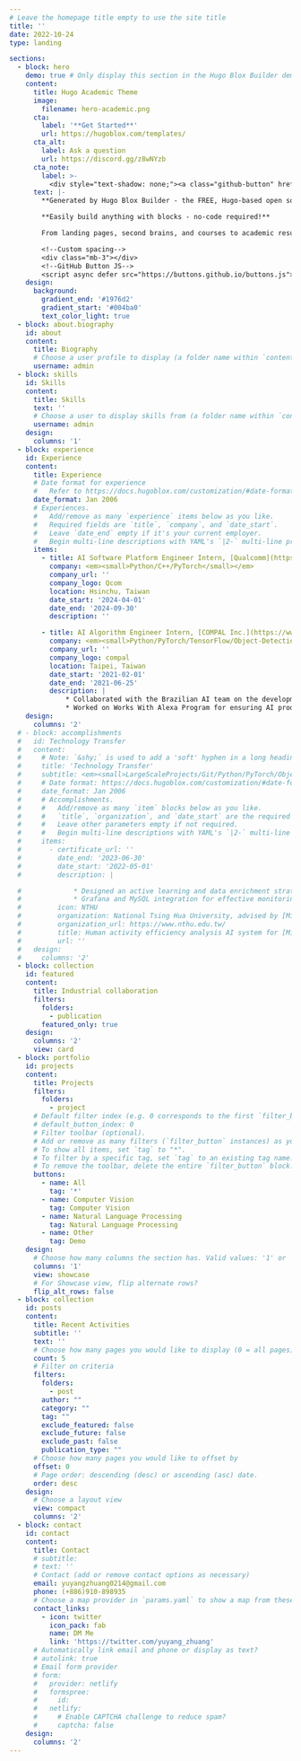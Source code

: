 ```yaml
---
# Leave the homepage title empty to use the site title
title: ''
date: 2022-10-24
type: landing

sections:
  - block: hero
    demo: true # Only display this section in the Hugo Blox Builder demo site
    content:
      title: Hugo Academic Theme
      image:
        filename: hero-academic.png
      cta:
        label: '**Get Started**'
        url: https://hugoblox.com/templates/
      cta_alt:
        label: Ask a question
        url: https://discord.gg/z8wNYzb
      cta_note:
        label: >-
          <div style="text-shadow: none;"><a class="github-button" href="https://github.com/HugoBlox/hugo-blox-builder" data-icon="octicon-star" data-size="large" data-show-count="true" aria-label="Star">Star Hugo Blox Builder</a></div><div style="text-shadow: none;"><a class="github-button" href="https://github.com/HugoBlox/theme-academic-cv" data-icon="octicon-star" data-size="large" data-show-count="true" aria-label="Star">Star the Academic template</a></div>
      text: |-
        **Generated by Hugo Blox Builder - the FREE, Hugo-based open source website builder trusted by 500,000+ sites.**

        **Easily build anything with blocks - no-code required!**

        From landing pages, second brains, and courses to academic resumés, conferences, and tech blogs.

        <!--Custom spacing-->
        <div class="mb-3"></div>
        <!--GitHub Button JS-->
        <script async defer src="https://buttons.github.io/buttons.js"></script>
    design:
      background:
        gradient_end: '#1976d2'
        gradient_start: '#004ba0'
        text_color_light: true
  - block: about.biography
    id: about
    content:
      title: Biography
      # Choose a user profile to display (a folder name within `content/authors/`)
      username: admin
  - block: skills
    id: Skills
    content:
      title: Skills
      text: ''
      # Choose a user to display skills from (a folder name within `content/authors/`)
      username: admin
    design:
      columns: '1'
  - block: experience
    id: Experience
    content:
      title: Experience
      # Date format for experience
      #   Refer to https://docs.hugoblox.com/customization/#date-format
      date_format: Jan 2006
      # Experiences.
      #   Add/remove as many `experience` items below as you like.
      #   Required fields are `title`, `company`, and `date_start`.
      #   Leave `date_end` empty if it's your current employer.
      #   Begin multi-line descriptions with YAML's `|2-` multi-line prefix.
      items:
        - title: AI Software Platform Engineer Intern, [Qualcomm](https://www.qualcomm.com/)
          company: <em><small>Python/C++/PyTorch</small></em>
          company_url: ''
          company_logo: Qcom
          location: Hsinchu, Taiwan
          date_start: '2024-04-01'
          date_end: '2024-09-30'
          description: ''

        - title: AI Algorithm Engineer Intern, [COMPAL Inc.](https://www.compal.com/)
          company: <em><small>Python/PyTorch/TensorFlow/Object-Detection/Classification/OpenCV</small></em>
          company_url: ''
          company_logo: compal
          location: Taipei, Taiwan
          date_start: '2021-02-01'
          date_end: '2021-06-25'
          description: |
              * Collaborated with the Brazilian AI team on the development of the AI product [Pixsee](https://www.pixseecare.com/tw/), involving tasks related to object detection and emotion classification.
              * Worked on Works With Alexa Program for ensuring AI product get the certification.
    design:
      columns: '2'
  # - block: accomplishments
  #   id: Technology Transfer
  #   content:
  #     # Note: `&shy;` is used to add a 'soft' hyphen in a long heading.
  #     title: 'Technology Transfer'
  #     subtitle: <em><small>LargeScaleProjects/Git/Python/PyTorch/Object-Detection/ActiveLearning/OpenCV/MySQL/Grafana</small></em>
  #     # Date format: https://docs.hugoblox.com/customization/#date-format
  #     date_format: Jan 2006
  #     # Accomplishments.
  #     #   Add/remove as many `item` blocks below as you like.
  #     #   `title`, `organization`, and `date_start` are the required parameters.
  #     #   Leave other parameters empty if not required.
  #     #   Begin multi-line descriptions with YAML's `|2-` multi-line prefix.
  #     items:
  #       - certificate_url: ''
  #         date_end: '2023-06-30'
  #         date_start: '2022-05-01'
  #         description: |

  #             * Designed an active learning and data enrichment strategy, aiming to analyze weaknesses and extract crucial data from daily videos. This strategy further leverages prompt engineering to improve performance of [SAM](https://segment-anything.com/), resulting in high-quality data generation. This approach has successfully reduced labeling costs by 33% while increasing accuracy by 20%.
  #             * Grafana and MySQL integration for effective monitoring and data visualization.
  #         icon: NTHU
  #         organization: National Tsing Hua University, advised by [Min Sun](https://aliensunmin.github.io/)
  #         organization_url: https://www.nthu.edu.tw/
  #         title: Human activity efficiency analysis AI system for [Mirle](https://www.mirle.com.tw/)
  #         url: ''
  #   design:
  #     columns: '2'
  - block: collection
    id: featured
    content:
      title: Industrial collaboration
      filters:
        folders:
          - publication
        featured_only: true
    design:
      columns: '2'
      view: card
  - block: portfolio
    id: projects
    content:
      title: Projects
      filters:
        folders:
          - project
      # Default filter index (e.g. 0 corresponds to the first `filter_button` instance below).
      # default_button_index: 0
      # Filter toolbar (optional).
      # Add or remove as many filters (`filter_button` instances) as you like.
      # To show all items, set `tag` to "*".
      # To filter by a specific tag, set `tag` to an existing tag name.
      # To remove the toolbar, delete the entire `filter_button` block.
      buttons:
        - name: All
          tag: '*'
        - name: Computer Vision
          tag: Computer Vision
        - name: Natural Language Processing
          tag: Natural Language Processing
        - name: Other
          tag: Demo
    design:
      # Choose how many columns the section has. Valid values: '1' or '2'.
      columns: '1'
      view: showcase
      # For Showcase view, flip alternate rows?
      flip_alt_rows: false
  - block: collection
    id: posts
    content:
      title: Recent Activities
      subtitle: ''
      text: ''
      # Choose how many pages you would like to display (0 = all pages)
      count: 5
      # Filter on criteria
      filters:
        folders:
          - post
        author: ""
        category: ""
        tag: ""
        exclude_featured: false
        exclude_future: false
        exclude_past: false
        publication_type: ""
      # Choose how many pages you would like to offset by
      offset: 0
      # Page order: descending (desc) or ascending (asc) date.
      order: desc
    design:
      # Choose a layout view
      view: compact
      columns: '2'
  - block: contact
    id: contact
    content:
      title: Contact
      # subtitle:
      # text: ''
      # Contact (add or remove contact options as necessary)
      email: yuyangzhuang0214@gmail.com
      phone: (+886)910-898935
      # Choose a map provider in `params.yaml` to show a map from these coordinates
      contact_links:
        - icon: twitter
          icon_pack: fab
          name: DM Me
          link: 'https://twitter.com/yuyang_zhuang'
      # Automatically link email and phone or display as text?
      # autolink: true
      # Email form provider
      # form:
      #   provider: netlify
      #   formspree:
      #     id:
      #   netlify:
      #     # Enable CAPTCHA challenge to reduce spam?
      #     captcha: false
    design:
      columns: '2'
---
```


